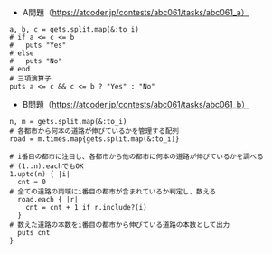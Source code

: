 - A問題（https://atcoder.jp/contests/abc061/tasks/abc061_a）
```
a, b, c = gets.split.map(&:to_i)
# if a <= c <= b
#   puts "Yes"
# else
#   puts "No"
# end
# 三項演算子
puts a <= c && c <= b ? "Yes" : "No"
```

- B問題（https://atcoder.jp/contests/abc061/tasks/abc061_b）
```
n, m = gets.split.map(&:to_i)
# 各都市から何本の道路が伸びているかを管理する配列
road = m.times.map{gets.split.map(&:to_i)}

# i番目の都市に注目し、各都市から他の都市に何本の道路が伸びているかを調べる
# (1..n).eachでもOK
1.upto(n) { |i|
  cnt = 0
# 全ての道路の両端にi番目の都市が含まれているか判定し、数える
  road.each { |r|
    cnt = cnt + 1 if r.include?(i)
  }
# 数えた道路の本数をi番目の都市から伸びている道路の本数として出力
  puts cnt
}
```
